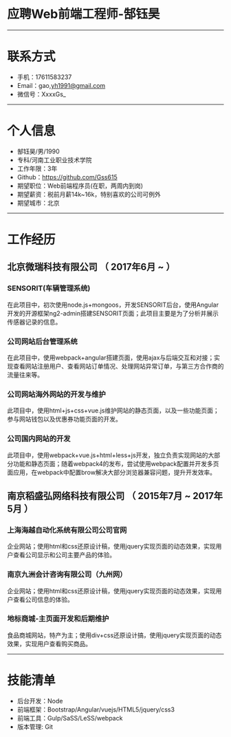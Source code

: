 # 应聘Web前端工程师-郜钰昊

---


# 联系方式


- 手机：17611583237
- Email：gao,yh1991@gmail.com 
- 微信号：XxxxGs_

---

# 个人信息

 - 郜钰昊/男/1990 
 - 专科/河南工业职业技术学院 
 - 工作年限：3年
 - Github：https://github.com/Gss615 
 - 期望职位：Web前端程序员(在职，两周内到岗)
 - 期望薪资：税前月薪14k~16k，特别喜欢的公司可例外
 - 期望城市：北京

---

# 工作经历

## 北京微瑞科技有限公司 （ 2017年6月 ~  ）

### SENSORIT(车辆管理系统)
在此项目中，初次使用node.js+mongoos，开发SENSORIT后台，使用Angular开发的开源框架ng2-admin搭建SENSORIT页面；此项目主要是为了分析并展示传感器记录的信息。

### 公司网站后台管理系统 
在此项目中，使用webpack+angular搭建页面，使用ajax与后端交互和对接；实现查看网站注册用户、查看网站订单情况、处理网站异常订单，与第三方合作商的流量往来等。

### 公司网站海外网站的开发与维护

此项目中，使用html+js+css+vue.js维护网站的静态页面，以及一些功能页面；参与网站钱包以及优惠券功能页面的开发。

### 公司国内网站的开发

此项目中，使用webpack+vue.js+html+less+js开发，独立负责实现网站的大部分功能和静态页面；随着webpack4的发布，尝试使用webpack配置并开发多页面应用，在webpack中配置brow解决大部分浏览器兼容问题，提升开发效率。

## 南京稻盛弘网络科技有限公司 （ 2015年7月 ~ 2017年5月 ）

### 上海海越自动化系统有限公司公司官网 
企业网站；使用html和css还原设计稿，使用jquery实现页面的动态效果，实现用户查看公司显示和公司主要产品的体验。

### 南京九洲会计咨询有限公司（九州网）
企业网站；使用html和css还原设计稿，使用jquery实现页面的动态效果，实现用户查看公司信息的体验。

### 地标商城-主页面开发和后期维护 
食品商城网站，特产为主；使用div+css还原设计搞，使用jquery实现页面的动态效果，实现用户查看购买商品。

---
# 技能清单

- 后台开发：Node
- 前端框架：Bootstrap/Angular/vuejs/HTML5/jquery/css3
- 前端工具：Gulp/SaSS/LeSS/webpack
- 版本管理: Git

